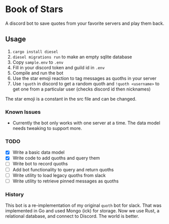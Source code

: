 # Book of Stars
A discord bot to save quotes from your favorite servers and play them back.

## Usage
  1. `cargo install diesel`
  2. `diesel migrations run` to make an empty sqlite database
  3. Copy `sample.env` to `.env`
  4. Fill in your discord token and guild id in `.env`
  5. Compile and run the bot
  6. Use the star emoji reaction to tag messages as quoths in your server
  7. Use `!quoth` in discord to get a random quoth and `!quoth <username>` to get one from a particular user (checks discord id then nicknames)

The star emoji is a constant in the src file and can be changed.

### Known Issues
  * Currently the bot only works with one server at a time. The data model needs tweaking to support more.

### TODO
  - [x] Write a basic data model
  - [x] Write code to add quoths and query them
  - [ ] Write bot to record quoths
  - [ ] Add bot functionality to query and return quoths
  - [ ] Write utility to load legacy quoths from slack
  - [ ] Write utility to retrieve pinned messages as quoths

### History
This bot is a re-implementation of my original `quoth` bot for slack. That was implemented in Go and used Mongo (ick) for storage. Now we use Rust, a relational database, and connect to Discord. The world is better.